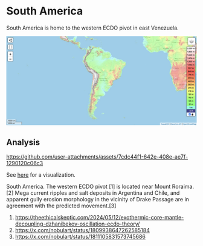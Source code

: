 # South America

South America is home to the western ECDO pivot in east Venezuela.

![sa](img/south-america-elevation.png "sa")

## Analysis

https://github.com/user-attachments/assets/7cdc44f1-642e-408e-ae7f-1290120c06c3

See [here](https://github.com/sovrynn/ecdo/tree/master/6-LITERATURE-MEDIA/nobulart/ecdo-visualizations) for a visualization.

South America. The western ECDO pivot [1] is located near Mount Roraima.[2] Mega current ripples and salt deposits in Argentina and Chile, and apparent gully erosion morphology in the vicinity of Drake Passage are in agreement with the predicted movement.[3]
1. https://theethicalskeptic.com/2024/05/12/exothermic-core-mantle-decoupling-dzhanibekov-oscillation-ecdo-theory/
2. https://x.com/nobulart/status/1809938647262585184
3. https://x.com/nobulart/status/1811105831573745686
